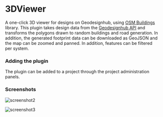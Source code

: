 # 3DViewer
A one-click 3D viewer for designs on Geodesignhub, using [OSM Buildings](https://osmbuildings.org/) library. This plugin takes design data from the [Geodesignhub API](https://www.geodesignhub.com/api) and transforms the polygons drawn to random buildings and road generation. In addition, the generated footprint data can be downloaded as GeoJSON and the map can be zoomed and panned. In addition, features can be filtered per system. 

### Adding the plugin
The plugin can be added to a project through the project administration panels.

### Screenshots
![screenshot2](https://i.imgur.com/z4J2r0Y.jpg)

![screenshot3](https://i.imgur.com/3QhOBvR.png)


